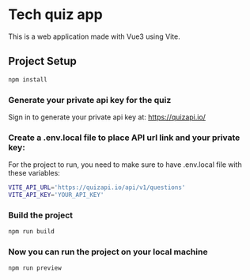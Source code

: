# Tech quiz app

This is a web application made with Vue3 using Vite.

## Project Setup

```sh
npm install
```

### Generate your private api key for the quiz

Sign in to generate your private api key at: https://quizapi.io/

### Create a .env.local file to place API url link and your private key:

For the project to run, you need to make sure to have .env.local file with these variables:
```sh
VITE_API_URL='https://quizapi.io/api/v1/questions'
VITE_API_KEY='YOUR_API_KEY'
```

### Build the project
```sh
npm run build
```

### Now you can run the project on your local machine
```sh
npm run preview
```

